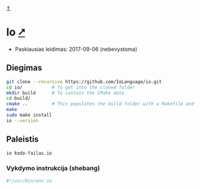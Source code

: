 [&uArr;](./readme.md)

# Io [&#x2B67;](https://iolanguage.org/)

* Paskiausias leidimas: 2017-09-06 (nebevystoma)

## Diegimas

```bash
git clone --recursive https://github.com/IoLanguage/io.git
cd io/           # To get into the cloned folder
mkdir build      # To contain the CMake data
cd build/
cmake ..         # This populates the build folder with a Makefile and all of the related things necessary to begin building
make
sudo make install
io --version
```

## Paleistis

```bash
io kodo-failas.io
```

### Vykdymo instrukcija (shebang)

```bash
#!/usr/bin/env io
```
